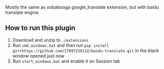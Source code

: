 Mostly the same as oobabooga google_translate extension, but with baidu translate engine

## How to run this plugin

1. Download and unzip to `./extensions`
2. Run `cmd_windows.bat` and then run `pip install git+https://github.com/17097239132/baidu-translate.git` in the black window opened just now
3. Run `start_windows.bat` and enable it on Session tab
